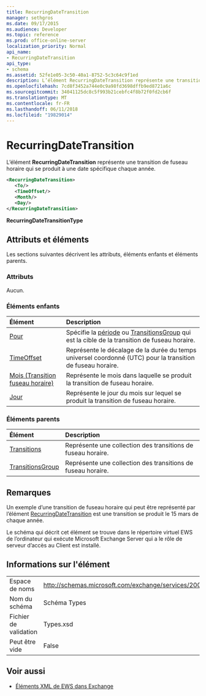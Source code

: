```yaml
---
title: RecurringDateTransition
manager: sethgros
ms.date: 09/17/2015
ms.audience: Developer
ms.topic: reference
ms.prod: office-online-server
localization_priority: Normal
api_name:
- RecurringDateTransition
api_type:
- schema
ms.assetid: 52fe1e05-3c50-40a1-8752-5c3c64c9f1ed
description: L’élément RecurringDateTransition représente une transition de fuseau horaire qui se produit à une date spécifique chaque année.
ms.openlocfilehash: 7cd8f3452a744e0c9a98fd3698dffb9ed8721a6c
ms.sourcegitcommit: 34041125dc8c5f993b21cebfc4f8b72f0fd2cb6f
ms.translationtype: MT
ms.contentlocale: fr-FR
ms.lasthandoff: 06/11/2018
ms.locfileid: "19829014"
---
```

# <a name="recurringdatetransition"></a>RecurringDateTransition

L’élément **RecurringDateTransition** représente une transition de fuseau horaire qui se produit à une date spécifique chaque année. 
  
```xml
<RecurringDateTransition>
   <To/>
   <TimeOffset/>
   <Month/>
   <Day/>
</RecurringDateTransition>
```

 **RecurringDateTransitionType**
## <a name="attributes-and-elements"></a>Attributs et éléments

Les sections suivantes décrivent les attributs, éléments enfants et éléments parents.
  
### <a name="attributes"></a>Attributs

Aucun.
  
### <a name="child-elements"></a>Éléments enfants

|**Élément**|**Description**|
|:-----|:-----|
|[Pour](to.md) <br/> |Spécifie la [période](period.md) ou [TransitionsGroup](transitionsgroup.md) qui est la cible de la transition de fuseau horaire.  <br/> |
|[TimeOffset](timeoffset.md) <br/> |Représente le décalage de la durée du temps universel coordonné (UTC) pour la transition de fuseau horaire.  <br/> |
|[Mois (Transition fuseau horaire)](month-time-zone-transition.md) <br/> |Représente le mois dans laquelle se produit la transition de fuseau horaire.  <br/> |
|[Jour](day.md) <br/> |Représente le jour du mois sur lequel se produit la transition de fuseau horaire.  <br/> |
   
### <a name="parent-elements"></a>Éléments parents

|**Élément**|**Description**|
|:-----|:-----|
|[Transitions](transitions.md) <br/> |Représente une collection des transitions de fuseau horaire.  <br/> |
|[TransitionsGroup](transitionsgroup.md) <br/> |Représente une collection des transitions de fuseau horaire.  <br/> |
   
## <a name="remarks"></a>Remarques

Un exemple d’une transition de fuseau horaire qui peut être représenté par l’élément [RecurringDateTransition](recurringdatetransition.md) est une transition se produit le 15 mars de chaque année. 
  
Le schéma qui décrit cet élément se trouve dans le répertoire virtuel EWS de l’ordinateur qui exécute Microsoft Exchange Server qui a le rôle de serveur d’accès au Client est installé.
  
## <a name="element-information"></a>Informations sur l'élément

|||
|:-----|:-----|
|Espace de noms  <br/> |http://schemas.microsoft.com/exchange/services/2006/types  <br/> |
|Nom du schéma  <br/> |Schéma Types  <br/> |
|Fichier de validation  <br/> |Types.xsd  <br/> |
|Peut être vide  <br/> |False  <br/> |
   
## <a name="see-also"></a>Voir aussi



- [Éléments XML de EWS dans Exchange](ews-xml-elements-in-exchange.md)

